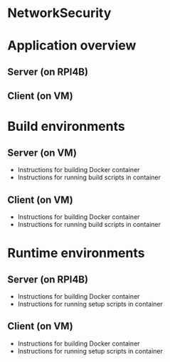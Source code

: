 # NetworkSecurity

# Application overview
## Server (on RPI4B)
## Client (on VM)
# Build environments
## Server (on VM)
* Instructions for building Docker container
* Instructions for running build scripts in container
## Client (on VM)
* Instructions for building Docker container
* Instructions for running build scripts in container
# Runtime environments
## Server (on RPI4B)
* Instructions for building Docker container
* Instructions for running setup scripts in container
## Client (on VM)
* Instructions for building Docker container
* Instructions for running setup scripts in container
